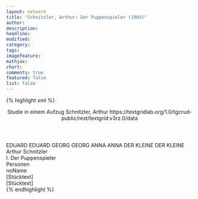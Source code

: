 ```yaml
---
layout: network
title: "Schnitzler, Arthur: Der Puppenspieler (1903)"
author:
description:
headline:
modified:
category:
tags:
imagefeature: 
mathjax: 
chart: 
comments: true
featured: false
list: false
---
```

{% highlight xml %}
<?xml-model href="https://raw.githubusercontent.com/DLiNa/project/master/rules/lina.rnc"?><?xml-model href="https://raw.githubusercontent.com/DLiNa/project/master/rules/lina.sch"?>
<play xmlns="http://lina.digital">
  <header>
    <title>Der Puppenspieler</title>
    <subtitle>Studie in einem Aufzug</subtitle>
    <genretitle/>
    <author>Schnitzler, Arthur</author>
  	<date when="1906" type="print"/>
  	<date when="1903" type="premiere"/>
  	<source>https://textgridlab.org/1.0/tgcrud-public/rest/textgrid:v3rz.0/data</source>
  </header>
  <personae>
    <character>
      <name>EDUARD</name>
      <alias xml:id="eduard">
        <name>EDUARD</name>
      </alias>
    </character>
    <character>
      <name>GEORG</name>
      <alias xml:id="georg">
        <name>GEORG</name>
      </alias>
    </character>
    <character>
      <name>ANNA</name>
      <alias xml:id="anna">
        <name>ANNA</name>
      </alias>
    </character>
    <character>
      <name>DER KLEINE</name>
      <alias xml:id="der_kleine">
        <name>DER KLEINE</name>
      </alias>
    </character>
  </personae>
  <text>
    <div>
      <head>Arthur Schnitzler</head>
    </div>
    <div>
      <head>I. Der Puppenspieler</head>
    </div>
    <div>
      <head>Personen</head>
      <div>
        <head>noName</head>
      </div>
    </div>
    <div>
      <head>[Stücktext]</head>
      <div>
        <head>[Stücktext]</head>
        <sp who="#eduard">
          <amount n="94" unit="speech_acts"/>
          <amount n="1951" unit="words"/>
          <amount n="58" unit="lines"/>
          <amount n="10478" unit="chars"/>
        </sp>
        <sp who="#georg">
          <amount n="108" unit="speech_acts"/>
          <amount n="2579" unit="words"/>
          <amount n="67" unit="lines"/>
          <amount n="14113" unit="chars"/>
        </sp>
        <sp who="#anna">
          <amount n="34" unit="speech_acts"/>
          <amount n="510" unit="words"/>
          <amount n="19" unit="lines"/>
          <amount n="2734" unit="chars"/>
        </sp>
        <sp who="#der_kleine">
          <amount n="5" unit="speech_acts"/>
          <amount n="12" unit="words"/>
          <amount n="3" unit="lines"/>
          <amount n="73" unit="chars"/>
        </sp>
        <sp who="#eduard #anna">
          <amount n="1" unit="speech_acts"/>
          <amount n="1" unit="words"/>
          <amount n="1" unit="lines"/>
          <amount n="6" unit="chars"/>
        </sp>
      </div>
    </div>
  </text>
</play>
{% endhighlight %}